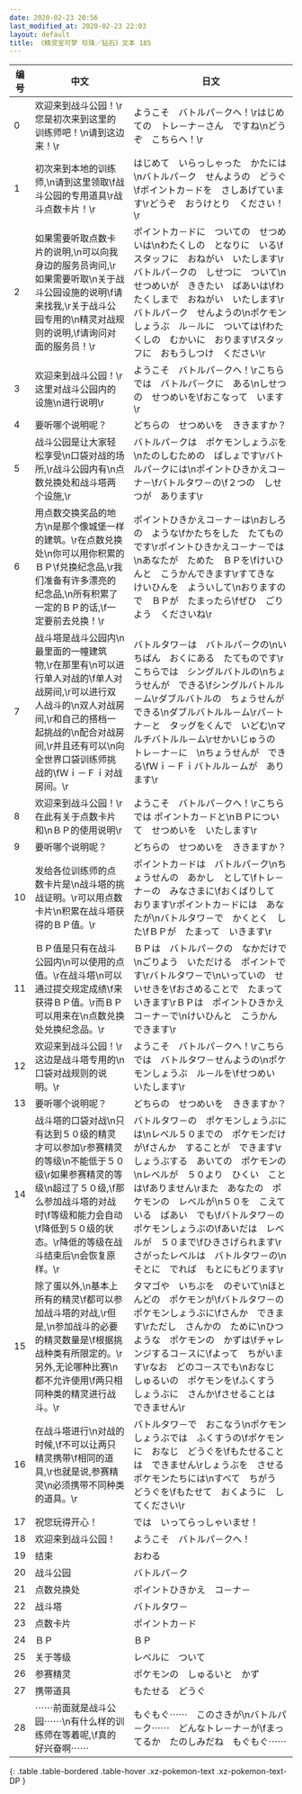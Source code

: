 ```yaml
---
date: 2020-02-23 20:56
last_modified_at: 2020-02-23 22:03
layout: default
title: 《精灵宝可梦 珍珠／钻石》文本 185
---
```

| 编号 | 中文 | 日文 |
| ---- | ---- | ---- |
| 0 | 欢迎来到战斗公园！\r您是初次来到这里的训练师吧！\n请到这边来！\r | ようこそ　バトルパ－クへ！\rはじめての　トレ－ナ－さん　ですね\nどうぞ　こちらへ！\r |
| 1 | 初次来到本地的训练师,\n请到这里领取\f战斗公园的专用道具\r战斗点数卡片！\r | はじめて　いらっしゃった　かたには\nバトルパ－ク　せんようの　どうぐ\fポイントカ－ドを　さしあげています\rどうぞ　おうけとり　ください！\r |
| 2 | 如果需要听取点数卡片的说明,\n可以向我身边的服务员询问,\r如果需要听取\n关于战斗公园设施的说明\f请来找我,\r关于战斗公园专用的\n精灵对战规则的说明,\f请询问对面的服务员！\r | ポイントカ－ドに　ついての　せつめいは\nわたくしの　となりに　いる\fスタッフに　おねがい　いたします\rバトルパ－クの　しせつに　ついて\nせつめいが　ききたい　ばあいは\fわたくしまで　おねがい　いたします\rバトルパ－ク　せんようの\nポケモンしょうぶ　ル－ルに　ついては\fわたくしの　むかいに　おります\fスタッフに　おもうしつけ　ください\r |
| 3 | 欢迎来到战斗公园！\r这里对战斗公园内的设施\n进行说明\r | ようこそ　バトルパ－クへ！\rこちらでは　バトルパ－クに　ある\nしせつの　せつめいを\fおこなって　います\r |
| 4 | 要听哪个说明呢？ | どちらの　せつめいを　ききますか？ |
| 5 | 战斗公园是让大家轻松享受\n口袋对战的场所,\r战斗公园内有\n点数兑换处和战斗塔两个设施,\r | バトルパ－クは　ポケモンしょうぶを\nたのしむための　ばしょです\rバトルパ－クには\nポイントひきかえコ－ナ－\fバトルタワ－の\f２つの　しせつが　あります\r |
| 6 | 用点数交换奖品的地方\n是那个像城堡一样的建筑。\r在点数兑换处\n你可以用你积累的ＢＰ\f兑换纪念品,\r我们准备有许多漂亮的纪念品,\n所有积累了一定的ＢＰ的话,\f一定要前去兑换！\r | ポイントひきかえコ－ナ－は\nおしろの　ような\fかたちをした　たてものです\rポイントひきかえコ－ナ－では\nあなたが　ためた　ＢＰを\fけいひんと　こうかんできます\rすてきな　けいひんを　よういして\nおりますので　ＢＰが　たまったら\fぜひ　ごりよう　くださいね\r |
| 7 | 战斗塔是战斗公园内\n最里面的一幢建筑物,\r在那里有\n可以进行单人对战的\f单人对战房间,\r可以进行双人战斗的\n双人对战房间,\r和自己的搭档一起挑战的\n配合对战房间,\r并且还有可以\n向全世界口袋训练师挑战的\fＷｉ－Ｆｉ对战房间。\r | バトルタワ－は　バトルパ－クの\nいちばん　おくにある　たてものです\rこちらでは　シングルバトルの\nちょうせんが　できる\fシングルバトルル－ム\rダブルバトルの　ちょうせんが　できる\nダブルバトルル－ム\rパ－トナ－と　タッグをくんで　いどむ\nマルチバトルル－ム\rせかいじゅうの　トレ－ナ－に　\nちょうせんが　できる\fＷｉ－Ｆｉバトルル－ムが　あります\r |
| 8 | 欢迎来到战斗公园！\r在此有关于点数卡片和\nＢＰ的使用说明\r | ようこそ　バトルパ－クへ！\rこちらでは ポイントカ－ドと\nＢＰについて　せつめいを　いたします\r |
| 9 | 要听哪个说明呢？ | どちらの　せつめいを　ききますか？ |
| 10 | 发给各位训练师的点数卡片是\n战斗塔的挑战证明。\r可以用点数卡片\n积累在战斗塔获得的ＢＰ值。\r | ポイントカ－ドは　バトルパ－ク\nちょうせんの　あかし　として\fトレ－ナ－の　みなさまに\fおくばりして　おります\rポイントカ－ドには　あなたが\nバトルタワ－で　かくとく　した\fＢＰが　たまって　いきます\r |
| 11 | ＢＰ值是只有在战斗公园内\n可以使用的点值。\r在战斗塔\n可以通过提交规定成绩\f来获得ＢＰ值。\r而ＢＰ可以用来在\n点数兑换处兑换纪念品。\r | ＢＰは　バトルパ－クの　なかだけで\nごりよう　いただける　ポイントです\rバトルタワ－で\nいっていの　せいせきを\fおさめることで　たまって　いきます\rＢＰは　ポイントひきかえコ－ナ－で\nけいひんと　こうかん　できます\r |
| 12 | 欢迎来到战斗公园！\r这边是战斗塔专用的\n口袋对战规则的说明。\r | ようこそ　バトルパ－クへ！\rこちらでは　バトルタワ－せんようの\nポケモンしょうぶ　ル－ルを\fせつめい　いたします\r |
| 13 | 要听哪个说明呢？ | どちらの　せつめいを　ききますか？ |
| 14 | 战斗塔的口袋对战\n只有达到５０级的精灵才可以参加\r参赛精灵的等级\n不能低于５０级\r如果参赛精灵的等级\n超过了５０级,\f那么参加战斗塔的对战时\f等级和能力会自动\f降低到５０级的状态。\r降低的等级在战斗结束后\n会恢复原样。\r | バトルタワ－の　ポケモンしょうぶには\nレベル５０までの　ポケモンだけが\fさんか　することが　できます\rしょうぶする　あいての　ポケモンの\nレベルが　５０より　ひくい　ことは\fありません\rまた　あなたの　ポケモンの　レベルが\n５０を　こえている　ばあい　でも\fバトルタワ－の　ポケモンしょうぶの\fあいだは　レベルが　５０まで\fひきさげられます\rさがったレベルは　バトルタワ－の\nそとに　でれば　もとにもどります\r |
| 15 | 除了蛋以外,\n基本上所有的精灵\f都可以参加战斗塔的对战,\r但是,\n参加战斗的必要的精灵数量是\f根据挑战种类有所限定的。\r另外,无论哪种比赛\n都不允许使用\f两只相同种类的精灵进行战斗。\r | タマゴや　いちぶを　のぞいて\nほとんどの　ポケモンが\fバトルタワ－の　ポケモンしょうぶに\fさんか　できます\rただし　さんかの　ために\nひつような　ポケモンの　かずは\fチャレンジするコ－スに\fよって　ちがいます\rなお　どのコ－スでも\nおなじ　しゅるいの　ポケモンを\fふくすう　しょうぶに　さんか\fさせることは　できません\r |
| 16 | 在战斗塔进行\n对战的时候,\f不可以让两只精灵携带\f相同的道具,\r也就是说,参赛精灵\n必须携带不同种类的道具。\r | バトルタワ－で　おこなう\nポケモンしょうぶでは　ふくすうの\fポケモンに　おなじ　どうぐを\fもたせることは　できません\rしょうぶを　させる　ポケモンたちには\nすべて　ちがう　どうぐを\fもたせて　おくように　してください\r |
| 17 | 祝您玩得开心！ | では　いってらっしゃいませ！ |
| 18 | 欢迎来到战斗公园！ | ようこそ　バトルパ－クへ！ |
| 19 | 结束 | おわる |
| 20 | 战斗公园 | バトルパ－ク |
| 21 | 点数兑换处 | ポイントひきかえ　コ－ナ－ |
| 22 | 战斗塔 | バトルタワ－ |
| 23 | 点数卡片 | ポイントカ－ド |
| 24 | ＢＰ | ＢＰ |
| 25 | 关于等级 | レベルに　ついて |
| 26 | 参赛精灵 | ポケモンの　しゅるいと　かず |
| 27 | 携带道具 | もたせる　どうぐ |
| 28 | ⋯⋯前面就是战斗公园⋯⋯\n有什么样的训练师在等着呢,\f真的好兴奋啊⋯⋯ | もぐもぐ⋯⋯　このさきが\nバトルパ－ク⋯⋯　どんなトレ－ナ－が\fまってるか　たのしみだね　もぐもぐ⋯⋯ |
{: .table .table-bordered .table-hover .xz-pokemon-text .xz-pokemon-text-DP }